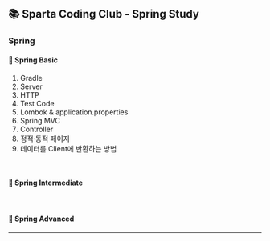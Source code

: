 ## 📚 Sparta Coding Club - Spring Study

### Spring

#### 🌱 Spring Basic
1. Gradle
2. Server
3. HTTP
4. Test Code
5. Lombok & application.properties
6. Spring MVC
7. Controller
8. 정적·동적 페이지
9. 데이터를 Client에 반환하는 방법

<br>

#### 🌿 Spring Intermediate

<br>

#### 🌳 Spring Advanced

---
